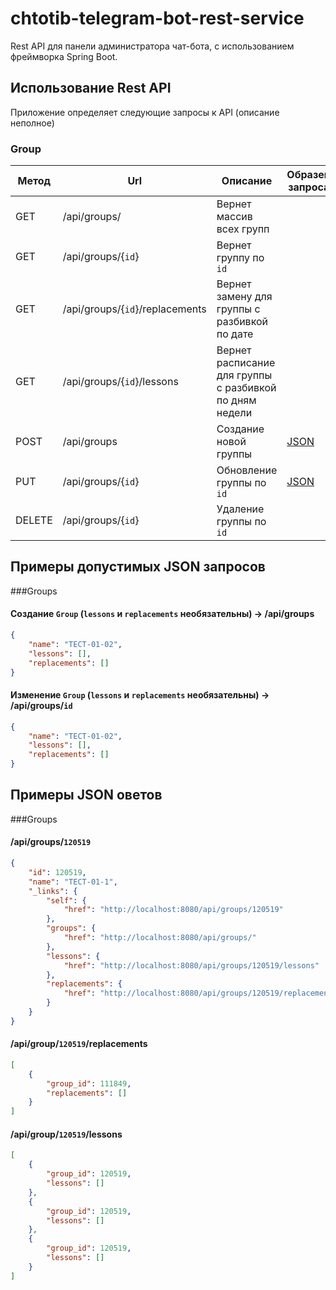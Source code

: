 # chtotib-telegram-bot-rest-service
Rest API для панели администратора чат-бота, с использованием фреймворка Spring Boot.

## Использование Rest API

Приложение определяет следующие запросы к API (описание неполное)

### Group
| Метод | Url | Описание | Образец запроса | Образец ответа |
| ----- | --- | -------- | --------------- | --------------- |
| GET | /api/groups/ | Вернет массив всех групп | | |
| GET | /api/groups/{`id`} | Вернет группу по `id` | | [JSON](#get_group_by_id) |
| GET | /api/groups/{`id`}/replacements | Вернет замену для группы с разбивкой по дате | | [JSON](#get_replacement_by_group_id) |
| GET | /api/groups/{`id`}/lessons | Вернет расписание для группы с разбивкой по дням недели | | [JSON](#get_lessons_by_group_id) |
| POST | /api/groups | Создание новой группы | [JSON](#create_group) |  |
| PUT | /api/groups/{`id`} | Обновление группы по `id` | [JSON](#put_group_by_id) | |
| DELETE | /api/groups/{`id`} | Удаление группы по `id` | | |


## Примеры допустимых JSON запросов

###Groups

#### <a id="create_group">Создание `Group` (`lessons` и `replacements` необязательны) -> /api/groups</a>
```json
{
    "name": "ТЕСТ-01-02",
    "lessons": [],
    "replacements": []
}
```

#### <a id="put_group_by_id">Изменение `Group` (`lessons` и `replacements` необязательны) -> /api/groups/`id`</a>
```json
{
    "name": "ТЕСТ-01-02",
    "lessons": [],
    "replacements": []
}
```

## Примеры JSON оветов

###Groups

#### <a id="get_group_by_id">/api/groups/`120519`</a>
```json
{
    "id": 120519,
    "name": "ТЕСТ-01-1",
    "_links": {
        "self": {
            "href": "http://localhost:8080/api/groups/120519"
        },
        "groups": {
            "href": "http://localhost:8080/api/groups/"
        },
        "lessons": {
            "href": "http://localhost:8080/api/groups/120519/lessons"
        },
        "replacements": {
            "href": "http://localhost:8080/api/groups/120519/replacements"
        }
    }
}
```

#### <a id="get_replacement_by_group_id">/api/group/`120519`/replacements</a>
```json
[
    {
        "group_id": 111849,
        "replacements": []
    }
]
```

#### <a id="get_lessons_by_group_id">/api/group/`120519`/lessons</a>
```json
[
    {
        "group_id": 120519,
        "lessons": []
    },
    {
        "group_id": 120519,
        "lessons": []
    },
    {
        "group_id": 120519,
        "lessons": []
    }
]
```
